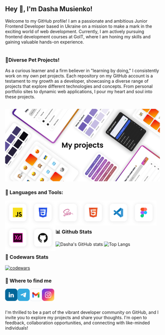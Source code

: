## Hey 👋, I'm Dasha Musienko!

Welcome to my GitHub profile! I am a passionate and ambitious Junior Frontend Developer based in Ukraine on a mission to make a mark in the exciting world of web development. Currently, I am actively pursuing frontend development courses at GoIT, where I am honing my skills and gaining valuable hands-on experience.
</br>
</br>


### 🚀Diverse Pet Projects!
As a curious learner and a firm believer in "learning by doing," I consistently work on my own pet projects. Each repository on my GitHub account is a testament to my growth as a developer, showcasing a diverse range of projects that explore different technologies and concepts. From personal portfolio sites to dynamic web applications, I pour my heart and soul into these projects.
</br>
</br>


<img src="https://github.com/dasha-musienko/dasha-musienko/blob/main/img/cover.png" alt="Cover image">



### 🔨 Languages and Tools:
<p align="center">
  <a href="https://www.ecma-international.org/" target="_blank"> <img align="left" src="https://github.com/dasha-musienko/dasha-musienko/blob/main/img/js.svg" alt="js" height="82px"/> </a> 
   <a href="https://www.w3.org/Style/CSS/" target="_blank"> <img align="left" src="https://github.com/dasha-musienko/dasha-musienko/blob/main/img/css3.svg" alt="css3" height="82px"/> </a> 
   <a href="https://sass-lang.com/" target="_blank"> <img align="left" src="https://github.com/dasha-musienko/dasha-musienko/blob/main/img/sass.svg" alt="sass" height="82px"/> </a> 
   <a href="https://html.spec.whatwg.org/multipage/" target="_blank"> <img align="left" src="https://github.com/dasha-musienko/dasha-musienko/blob/main/img/html5.svg" alt="html5" height="82px"/> </a> 
  <a href="https://code.visualstudio.com/" target="_blank"> <img align="left" src="https://github.com/dasha-musienko/dasha-musienko/blob/main/img/vs.svg" alt="vscode" height="82px"/> </a> 
  <a href="https://www.figma.com/" target="_blank"> <img align="left" src="https://github.com/dasha-musienko/dasha-musienko/blob/main/img/figma.svg" alt="figma" height="82px"/> </a> 
  <a href="https://helpx.adobe.com/ua/support/xd.html" target="_blank"> <img align="left" src="https://github.com/dasha-musienko/dasha-musienko/blob/main/img/xd.svg" alt="xd" height="82px"/> </a> 
  <a href="https://github.com/dasha-musienko" target="_blank"> <img align="left" src="https://github.com/dasha-musienko/dasha-musienko/blob/main/img/github.svg" alt="github" height="82px"/> </a> 
</p>

<br>
<br>
<br>
<br>


### 📊 Github Stats
  ![Dasha's GitHub stats](https://github-readme-stats.vercel.app/api?username=dasha-musienko&show_icons=true&bg_color=ffffff&text_color=000000&title_color=000000&border_color=000000&icon_color=7059CA&border_radius=12&line_height=28,5)
![Top Langs](https://github-readme-stats.vercel.app/api/top-langs/?username=dasha-musienko&layout=donut&border_radius=12&line_height=26)
<br>
### 🏁 Codewars Stats
[![codewars](https://www.codewars.com/users/dasha-musienko/badges/large)](https://www.codewars.com/users/dasha-musienko)  

### 🔗 Where to find me
<p align="center">
  <a href="https://www.linkedin.com/in/daria-musiienko-74277024a/" target="_blank"> <img align="left" src="https://github.com/dasha-musienko/dasha-musienko/blob/main/img/linkedin.svg" alt="linkedin" height="40px"/> </a> 
  <a href="https://t.me/blyumenthal" target="_blank"> <img align="left" src="https://github.com/dasha-musienko/dasha-musienko/blob/main/img/telegram.svg" alt="telegram" height="40px"/> </a> 
   <a href="mailto:dasha04.musienko@gmail.com" target="_blank"> <img align="left" src="https://github.com/dasha-musienko/dasha-musienko/blob/main/img/gmail.svg" alt="gmail" height="40px"/> </a> 
   <a href="https://www.instagram.com/dariamusiienko/" target="_blank"> <img align="left" src="https://github.com/dasha-musienko/dasha-musienko/blob/main/img/insta.svg" alt="instagram" height="40px"/> </a> 
   
</p>

<br>
<br>
<br>
<br>
I'm thrilled to be a part of the vibrant developer community on GitHub, and I invite you to explore my projects and share your thoughts. I'm open to feedback, collaboration opportunities, and connecting with like-minded individuals!




